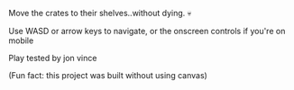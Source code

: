 Move the crates to their shelves..without dying. 💀

Use WASD or arrow keys to navigate, or the onscreen controls if you're on mobile

Play tested by jon vince

(Fun fact: this project was built without using canvas)